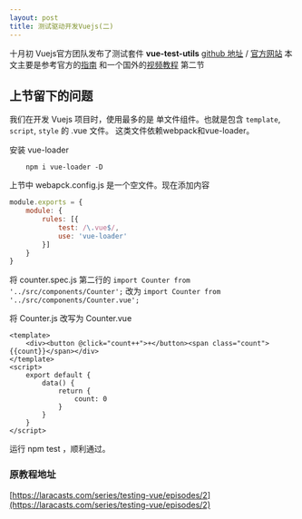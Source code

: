 ```yaml
---
layout: post
title: 测试驱动开发Vuejs(二)
---
```


十月初 Vuejs官方团队发布了测试套件 **vue-test-utils** 
[github 地址](https://github.com/vuejs/vue-test-utils)  / 
[官方网站](https://vue-test-utils.vuejs.org/en/)
本文主要是参考官方的[指南](https://vue-test-utils.vuejs.org/en/guides/testing-SFCs-with-mocha-webpack.html)
和一个国外的[视频教程](https://laracasts.com/series/testing-vue/episodes/2) 第二节
<!-- more -->
## 上节留下的问题
我们在开发 Vuejs 项目时，使用最多的是 单文件组件。也就是包含 `template`, `script`, `style` 的 .vue 文件。
这类文件依赖webpack和vue-loader。

安装 vue-loader
```
    npm i vue-loader -D
```

上节中 webapck.config.js 是一个空文件。现在添加内容

```js
module.exports = {
    module: {
        rules: [{
            test: /\.vue$/,
            use: 'vue-loader'
        }]
    }
}
```

将 counter.spec.js 第二行的 `import Counter from '../src/components/Counter';` 改为 `import Counter from '../src/components/Counter.vue';`

将 Counter.js 改写为 Counter.vue

```vue
<template>
    <div><button @click="count++">+</button><span class="count">{{count}}</span></div>
</template>
<script>
    export default {
        data() {
            return {
                count: 0
            }
        }
    }
</script>
```

运行 npm test ，顺利通过。

  
### 原教程地址
[https://laracasts.com/series/testing-vue/episodes/2](https://laracasts.com/series/testing-vue/episodes/2)      
